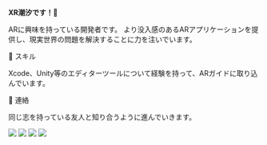 __XR潮汐です！👋__

ARに興味を持っている開発者です。
より没入感のあるARアプリケーションを提供し、現実世界の問題を解決することに力を注いでいます。

🌱 スキル

Xcode、Unity等のエディターツールについて経験を持って、ARガイドに取り込んでいます。

💬 連絡

同じ志を持っている友人と知り合うように進んでいきます。  
<p>
  <a href="https://www.youtube.com/@XRTIDE"><img src="https://img.shields.io/badge/Youtube-@XRTIDE-blue" /></a>
  <a href="https://space.bilibili.com/3546571058711178"><img src="https://img.shields.io/badge/Bilibili-@XR潮汐-blue" /></a>
  <a href="https://www.xiaohongshu.com/user/profile/5c7f669200000000160081c9"><img src="https://img.shields.io/badge/Redbook-@XR潮汐-blue" /></a>
  <a href="xrtude.com"><img src="https://img.shields.io/badge/Website-@XRTIDE-5f9ea0" /></a>
</p>
